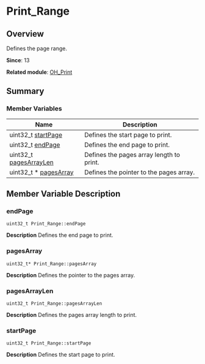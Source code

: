 # Print_Range


## Overview

Defines the page range.

**Since**: 13

**Related module**: [OH_Print](_o_h___print.md)


## Summary


### Member Variables

| Name| Description| 
| -------- | -------- |
| uint32_t [startPage](#startpage) | Defines the start page to print. | 
| uint32_t [endPage](#endpage) | Defines the end page to print. | 
| uint32_t [pagesArrayLen](#pagesarraylen) | Defines the pages array length to print. | 
| uint32_t \* [pagesArray](#pagesarray) | Defines the pointer to the pages array. | 


## Member Variable Description


### endPage

```
uint32_t Print_Range::endPage
```
**Description**
Defines the end page to print.


### pagesArray

```
uint32_t* Print_Range::pagesArray
```
**Description**
Defines the pointer to the pages array.


### pagesArrayLen

```
uint32_t Print_Range::pagesArrayLen
```
**Description**
Defines the pages array length to print.


### startPage

```
uint32_t Print_Range::startPage
```
**Description**
Defines the start page to print.
